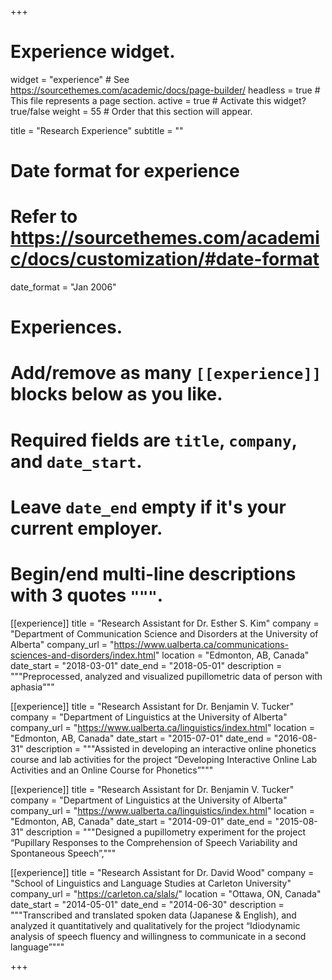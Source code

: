 +++
# Experience widget.
widget = "experience"  # See https://sourcethemes.com/academic/docs/page-builder/
headless = true  # This file represents a page section.
active = true  # Activate this widget? true/false
weight = 55  # Order that this section will appear.

title = "Research Experience"
subtitle = ""

# Date format for experience
#   Refer to https://sourcethemes.com/academic/docs/customization/#date-format
date_format = "Jan 2006"

# Experiences.
#   Add/remove as many `[[experience]]` blocks below as you like.
#   Required fields are `title`, `company`, and `date_start`.
#   Leave `date_end` empty if it's your current employer.
#   Begin/end multi-line descriptions with 3 quotes `"""`.
[[experience]]
  title = "Research Assistant for Dr. Esther S. Kim"
  company = "Department of Communication Science and Disorders at the University of Alberta"
  company_url = "https://www.ualberta.ca/communications-sciences-and-disorders/index.html"
  location = "Edmonton, AB, Canada"
  date_start = "2018-03-01"
  date_end = "2018-05-01"
  description = """Preprocessed, analyzed and visualized pupillometric data of person with aphasia"""

[[experience]]
  title = "Research Assistant for Dr. Benjamin V. Tucker"
  company = "Department of Linguistics at the University of Alberta"
  company_url = "https://www.ualberta.ca/linguistics/index.html"
  location = "Edmonton, AB, Canada"
  date_start = "2015-07-01"
  date_end = "2016-08-31"
  description = """Assisted in developing an interactive online phonetics course and lab activities for the project “Developing Interactive Online Lab Activities and an Online Course for Phonetics”"""

[[experience]]
  title = "Research Assistant for Dr. Benjamin V. Tucker"
  company = "Department of Linguistics at the University of Alberta"
  company_url = "https://www.ualberta.ca/linguistics/index.html"
  location = "Edmonton, AB, Canada"
  date_start = "2014-09-01"
  date_end = "2015-08-31"
  description = """Designed a pupillometry experiment for the project “Pupillary Responses to the Comprehension of Speech Variability
and Spontaneous Speech”,"""

[[experience]]
  title = "Research Assistant for Dr. David Wood"
  company = "School of Linguistics and Language Studies at Carleton University"
  company_url = "https://carleton.ca/slals/"
  location = "Ottawa, ON, Canada"
  date_start = "2014-05-01"
  date_end = "2014-06-30"
  description = """Transcribed and translated spoken data (Japanese & English), and analyzed it quantitatively and qualitatively for the project “Idiodynamic analysis of speech fluency and willingness to communicate in a second language”"""

+++

